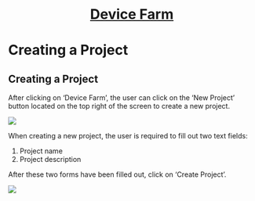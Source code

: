 <h1 style="text-align: center; text-decoration:underline; font-weight: bold;">Device Farm</h1>

# Creating a Project

## **Creating a Project**<!-- {docsify-ignore} --> 
After clicking on ‘Device Farm’, the user can click on the ‘New Project’ button located on the top right of the screen to create a new project.

<img src="https://dmdug58z0ycm2.cloudfront.net/production/pub-site/images/_devicefarmimgs/Aspose.Words.a5ba35ee-3494-4720-8f8c-7cedbeae1812.001.png">	

When creating a new project, the user is required to fill out two text fields:

1. Project name
1. Project description

After these two forms have been filled out, click on ‘Create Project’.

<img src="https://dmdug58z0ycm2.cloudfront.net/production/pub-site/images/_devicefarmimgs/Aspose.Words.a5ba35ee-3494-4720-8f8c-7cedbeae1812.002.png">